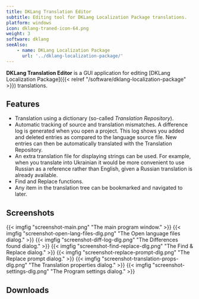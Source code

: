 ```yaml
---
title: DKLang Translation Editor
subtitle: Editing tool for DKLang Localization Package translations.
platform: windows
icon: dklang-traned-icon-64.png
weight: 3
software: dklang
seeAlso:
    - name: DKLang Localization Package
      url: '../dklang-localization-package/'
---
```


**DKLang Translation Editor** is a GUI application for editing [DKLang Localization Package]({{< relref "/software/dklang-localization-package" >}}) translations.

## Features

* Translation using a dictionary (so-called *Translation Repository*).
* Automatic tracking of source and translation mismatches. A difference log is generated when you open a project. This log shows you added and deleted entries as compared to the language source file. New entries can then be automatically translated with the Translation Repository.
* An extra translation file for displaying strings can be used. For example, when you translate into Ukrainian it would be more convenient to use Russian as a reference rather than English, given a Russian translation is already available.
* Find and Replace functions.
* Any item in the translation tree can be bookmarked and navigated to later.

## Screenshots

{{< imgfig "screenshot-main.png"                  "The main program window." >}}
{{< imgfig "screenshot-open-lang-files-dlg.png"   "The Open language files dialog." >}}
{{< imgfig "screenshot-diff-log-dlg.png"          "The Differences found dialog." >}}
{{< imgfig "screenshot-find-replace-dlg.png"      "The Find & Replace dialog." >}}
{{< imgfig "screenshot-replace-prompt-dlg.png"    "The Replace prompt dialog." >}}
{{< imgfig "screenshot-translation-props-dlg.png" "The Translation properties dialog." >}}
{{< imgfig "screenshot-settings-dlg.png"          "The Program settings dialog." >}}

## Downloads

<!-- TODO -->

